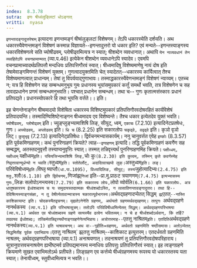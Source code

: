 ```yaml
---
index:  8.3.78
sutra:  इणः षीध्वंलुङ्लिटां धोऽङ्गात्
vritti:  nyasa
---
```


`इणन्तादङ्गादुत्तरेषाम्` इत्यादना इणन्तमङ्गं षीष्वंलुङ्लटां विशेषणम्। तेऽपि धकारस्येति दर्शयति। अथ धकारस्यैवेणन्तमङ्गं विशेषणं कस्मान्न विज्ञायते--इणन्तादुत्तरो यो धकार इति? एवं मन्यते--इणन्तस्याङ्गस्य धकारविशेषणत्वे सति च्योषीढवम्, प्लोषीढ्वमित्यत्र न स्यात्; षीशब्देन व्यवधानात्। अथापि `येन नाव्यवधानं तेन व्यवहितेऽपि वचनप्रामाण्मात्` (व्या.प.46) इत्येकेन षीशब्देन व्यवधानेऽपि स्यादेव। एवमपि वचनप्रामाच्यादर्थप्रतिपत्तौ मन्दधियः प्रतिपत्तिगौरवं स्यात्। षीध्वमादिषु विशेष्यमाणेषु नायं दोष इति तेषामेवाङ्गमिणन्तं विशेषणं युक्तम्। गुणत्वादयुक्तमिति चेत् स्यादेतत्--धकारस्य कार्यित्वात् तैश्च विशेष्यमाणत्वात् प्राधान्यम्। तेषां तु विपर्ययाद्गुणाभावः। तस्माद्धकारस्यैवेणन्तमङ्गं विशेषणं न्याय्यम्। एतच्च न; यत्र हि विशेषणेन सह सम्बन्धमनुभूय गुमः प्रधानस्य भूयांसमुपकारं कर्त्तुं समर्थो भवति, तत्र विशेषणेन च सह तावदप्रधानेन प्रणमं सम्बन्धमनुभवति। पश्चात् प्रधानेन सम्बन्धम्। तथा च--
गुणः कृतात्मसंस्कारः प्रधानं प्रतिपद्यते।
प्रधानस्योपकारे हि तथा भूयसि वर्त्तते।। इति।

इह चेणन्तेनाङ्गेन षीष्वमादयो विशेषिता धकारस्य विशिष्टमुपकारं प्रतिपत्तिगौरवदोषरहितं कार्यविशेषं प्रतिपादयन्ति। तस्मादिण्विशिष्टेनाङ्गन षीध्वमादय एव विशेष्यन्ते। तैश्च धकार इत्येतदेव युक्तं भवति। `च्योषीढवम्, प्लोषोढ्वम्` इति। च्युङ्प्लुङ्भ्यामाशिषि लिङ्, सीयुट्, ध्वम्, `एकाचः` (7.2.10) इत्यादिनेटप्रतषेधः, गुणः। `अच्योढवम्, अप्लोढवम्` इति। `धि च` (8.2.25) इति सकारलोपः `चकृढ्वे, ववृढ्वे` इति। कृञो वृञो लिट्। `कुसृभृवृ` (7.2.13) इत्यादिनेट्प्रतिषेधः। द्विर्वचनमभ्यासकार्यम्।
ननु चानुवर्त्तत एवेह `इण्कोः` (8.3.57) इति पूर्वकमिण्ग्रहणम्। कथं पुनरिण्ग्रहणं क्रियते? त्वाह--`इण्ग्रहणम्` इत्यादि। तद्धि पूर्वकमिण्ग्रहणं कवर्गेण सह सम्बद्धम्, अतस्तदनुवृत्तौ तस्याप्यनुवृत्तिः स्यात्। तस्मत् तन्निवृत्त्यर्थं पुनरिण्ग्रहणमिह क्रियते। `पक्षीध्धम्, यक्षीध्वम्` यक्षीध्वम्` इति। पचियजिभ्यामाशिषि लिङ्, `चोः कुः` (8.2.30) इति कुत्वम्, तस्मिन् कृते कवर्गस्येह निवृत्तत्वान्मूर्धन्यो न भवति। `स्तुध्वम्` इति। स्तोतेर्लोट्, अदादित्वाच्छपो लुक्। `अस्तुध्वम्` इति। लङ्। `परिवेविषोध्वम्` इति। `विष्लृ ष्याप्तौ` (धा.पा.1095), विध्यादिलिङ, सीयुट्; तस्य `जुहोत्यादिभ्यः` (2.4.75) इति श्लुः, `श्लौ` (6.1.10) इति द्विर्वचनम्, `णिजांझ्र्`निजां` इति--प्रा.मु.प्राठःट त्रयाणणम्` (7.4.75) इत्यभ्यासस्य गुणः, `लिङः सलोपोऽनन्त्यस्य` (7.2.79) इति सकारस्य लोपः, `लोपो व्योर्वलि` (6.1.66) इति यकारलोपः. अत्र धातुषकारस्य ईध्वंशब्दस्य च यः समुदायस्तदात्मकः षीध्वंशब्दोऽस्ति, न त्वसाविणन्तावङ्गादुत्तरः। तथा हि--वेविषित्यस्याङ्गसंज्ञा, न तु वेषीत्येतावान्मात्रास्य षकारात्पूर्वभागस्य।
`अर्थवद्ग्रहणादप्येतत् सिद्धम्` झ्र्`एतत्`--नास्ति काशिकायाम्ट इति। चोदकस्यैतद्वचनम्। मृह्यतेऽनेनेति ग्रहणम्, अर्थयतो ग्रहणमर्थवद्ग्रहणम्। तत्पुनः `अर्थवद्ग्रहणे नानर्थकस्य` (व्या.प.1) इति परिभाषासूत्रम्। ततोऽपि परिवेविषीध्वमित्येतत् सिद्धम्। अर्थवद्ग्रहणपरिभाषया (व्या.प.1) अर्थवत एव षोध्वंशब्दस्य ग्रहणे सत्यस्यैव ढत्वेन भवितव्यम्। न चे ह षीर्ध्वशब्दोऽर्थवान्, किं तर्हि? तदवयव ईर्ध्वशब्दः; तत्किमेतन्निवृत्त्यर्थेनाङ्गग्रहणेनेत्यभिप्रायः। अत्रोत्तरमाह--`एतत्तु नाश्रितम्` इति। एतदिति `अर्थवद्ग्रहणे नानर्थकस्य` (व्या.प.1) इति भाषावचनम्।
अथ वा--गृहीतिः=ग्रहणम्, अर्थवतो ग्रहणमिति षष्ठीसमासः। अतोऽप्येतत् सिद्धमितीह पूर्वक एवाभिप्रायः। `एतत्तु नाश्रितम्` झ्र्तत्तु नाश्रितम्--काशिकाट इत्युत्तरम्। एतदर्धवतो ग्रहणमिति नाश्रतम्; अर्थवद्ग्रहणपरिभाषाया (व्या.प.1) अनाश्रयणात्। तदनाश्रयणं तु प्रतिपत्तिगौरवदोषपरिहाराय। सूत्रानुपात्तवचनाश्रयेण ह्यभीष्टमर्व प्रतिपद्यमानस्य मन्वधियः प्रतिपत्तुः प्रतिपत्तिगौरवं स्यात्। इह त्वङ्गग्रहणे क्रियमाणे सुखत एवाभिमतोऽर्थः प्रतीयते। लिङ्ग्रहण एव कर्त्तव्ये षीध्वंग्रहणमस्य रूपस्य यो धकारस्तस्य यता स्यात्। तेनायीध्वम्, स्तुवीध्वमित्यत्र न भवति।।

